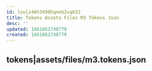 ```yaml
---
id: loulz46h3498hqneb2vqk52
title: Tokens Assets Files M3 Tokens Json
desc: ''
updated: 1661861748779
created: 1661861748779
---
```

## tokens|assets/files/m3.tokens.json

